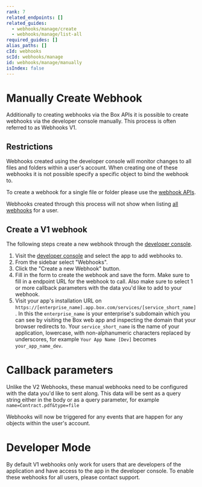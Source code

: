 ```yaml
---
rank: 7
related_endpoints: []
related_guides:
  - webhooks/manage/create
  - webhooks/manage/list-all
required_guides: []
alias_paths: []
cId: webhooks
scId: webhooks/manage
id: webhooks/manage/manually
isIndex: false
---
```


# Manually Create Webhook

Additionally to creating webhooks via the Box APIs it is possible to
create  webhooks via the developer console manually. This process is
often referred to as Webhooks V1.

## Restrictions

Webhooks created using the developer console will monitor changes to all
files and folders within a user's account. When creating one of these webhooks
it is not possible specify a specific object to bind the webhook to.

To create a webhook for a single file or folder please use the
[webhook APIs][create_webhook].

<Message type='warning'>

Webhooks created through this process will not show when listing
[all webhooks][list_webhooks] for a user.

</Message>

## Create a V1 webhook

The following steps create a new webhook through the [developer console][devconsole].

1. Visit the [developer console][devconsole] and select the app to add webhooks to.
2. From the sidebar select "Webhooks".
3. Click the "Create a new Webhook" button.
4. Fill in the form to create the webhook and save the form. Make sure to fill
   in a endpoint URL for the webhook to call. Also make sure to select 1 or more
   callback parameters with the data you'd like to add to your webhook.
5. Visit your app's installation URL on
   `https://[enterprise_name].app.box.com/services/[service_short_name]`. In
   this the `enterprise_name` is your enterprise's subdomain which you can see
   by visiting the Box web app and inspecting the domain that your browser
   redirects to. Your `service_short_name` is the name of your
   application, lowercase, with non-alphanumeric characters replaced by
   underscores, for example `Your App Name [Dev]` becomes `your_app_name_dev`.

<Message type='warning'>

  # Callback parameters

  Unlike the V2 Webhooks, these manual webhooks need to be configured with the
  data you'd like to sent along. This data will be sent as a query string either
  in the body or as a query parameter, for example `name=Contract.pdf&type=file`

</Message>

Webhooks will now be triggered for any events that are happen for any objects
within the user's account.

<Message type='error'>

  # Developer Mode

  By default V1 webhooks only work for users that are developers of the
  application and have access to the app in the developer console. To enable
  these webhooks for all users, please contact support.

</Message>

[devconsole]: https://app.box.com/developers/console
[list_webhooks]: guide://webhooks/manage/list-all
[create_webhook]: guide://webhooks/manage/create-file
